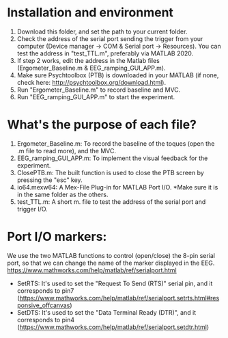 # Installation and environment
1) Download this folder, and set the path to your current folder. 
2) Check the address of the serial port sending the trigger from your computer (Device manager -> COM & Serial port -> Resources). You can test the address in "test_TTL.m", preferably via MATLAB 2020.
3)  If step 2 works, edit the address in the Matlab files (Ergometer_Baseline.m & EEG_ramping_GUI_APP.m).
4) Make sure Psychtoolbox (PTB) is downloaded in your MATLAB (if none, check here: http://psychtoolbox.org/download.html).
5) Run "Ergometer_Baseline.m" to record baseline and MVC.
6) Run "EEG_ramping_GUI_APP.m" to start the experiment.

# What's the purpose of each file?
1) Ergometer_Baseline.m: To record the baseline of the toques (open the .m file to read more), and the MVC. 
2) EEG_ramping_GUI_APP.m: To implement the visual feedback for the experiment. 
3) ClosePTB.m: The built function is used to close the PTB screen by pressing the "esc" key. 
4) io64.mexw64: A Mex-File Plug-in for MATLAB Port I/O. *Make sure it is in the same folder as the others.
5) test_TTL.m: A short m. file to test the address of the serial port and trigger I/O.

# Port I/O markers:
We use the two MATLAB functions to control (open/close) the 8-pin serial port, so that we can change the name of the marker displayed in the EEG.
https://www.mathworks.com/help/matlab/ref/serialport.html

- SetRTS: It's used to set the "Request To Send (RTS)" serial pin, and it corresponds to pin7 (https://www.mathworks.com/help/matlab/ref/serialport.setrts.html#responsive_offcanvas)
- SetDTS: It's used to set the "Data Terminal Ready (DTR)", and it corresponds to pin4 (https://www.mathworks.com/help/matlab/ref/serialport.setdtr.html)
